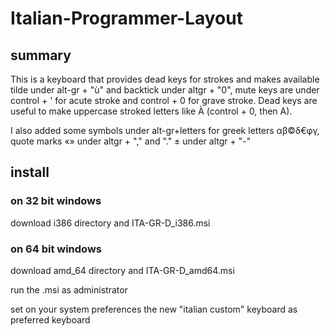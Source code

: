 # Italian-Programmer-Layout

## summary
This is a keyboard that provides dead keys for strokes and makes available tilde under alt-gr + "ù" and backtick under altgr + "0", mute keys are under control + ' for acute stroke and control + 0 for grave stroke. Dead keys are useful to make uppercase stroked letters like À (control + 0, then A).

I also added some symbols under alt-gr+letters for greek letters αβ©δ€φγ, quote marks «» under altgr + "," and "." ± under altgr + "-"

## install
### on 32 bit windows
download i386 directory and ITA-GR-D_i386.msi

### on 64 bit windows
download amd_64 directory and ITA-GR-D_amd64.msi


run the .msi as administrator

set on your system preferences the new "italian custom" keyboard  as preferred keyboard
